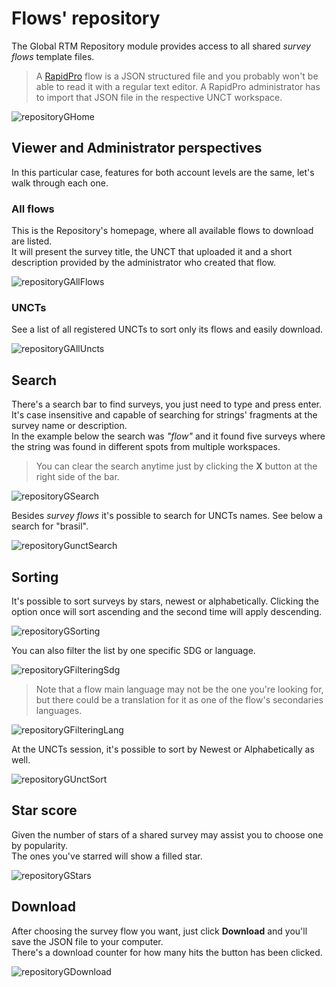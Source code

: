# Flows' repository

The Global RTM Repository module provides access to all shared *survey flows* template files.

> A [RapidPro](https://rapidpro.ilhasoft.mobi) flow is a JSON structured file and you probably won't be able to read it with a regular text editor. A RapidPro administrator has to import that JSON file in the respective UNCT workspace.

![repositoryGHome](../../_images/repositoryGHome.png)

## Viewer and Administrator perspectives

In this particular case, features for both account levels are the same, let's walk through each one.

### All flows

This is the Repository's homepage, where all available flows to download are listed.  
It will present the survey title, the UNCT that uploaded it and a short description provided by the administrator who created that flow.

![repositoryGAllFlows](../../_images/repositoryGAllFlows.png)

### UNCTs

See a list of all registered UNCTs to sort only its flows and easily download.

![repositoryGAllUncts](../../_images/repositoryGUncts.png)

## Search

There's a search bar to find surveys, you just need to type and press enter. It's case insensitive and capable of searching for strings' fragments at the survey name or description.  
In the example below the search was *"flow"* and it found five surveys where the string was found in different spots from multiple workspaces.

> You can clear the search anytime just by clicking the **X** button at the right side of the bar.

![repositoryGSearch](../../_images/repositoryGSearch.png)

Besides *survey flows* it's possible to search for UNCTs names. See below a search for "brasil".

![repositoryGunctSearch](../../_images/repositoryGunctSearch.png)

## Sorting

It's possible to sort surveys by stars, newest or alphabetically. Clicking the option once will sort ascending and the second time will apply descending.  

![repositoryGSorting](../../_images/repositoryGSorting.png)

You can also filter the list by one specific SDG or language.

![repositoryGFilteringSdg](../../_images/repositoryGFilteringSdg.png)

> Note that a flow main language may not be the one you're looking for, but there could be a translation for it as one of the flow's secondaries languages.

![repositoryGFilteringLang](../../_images/repositoryGFilteringLang.png)

At the UNCTs session, it's possible to sort by Newest or Alphabetically as well.

![repositoryGUnctSort](../../_images/repositoryGUnctSort.png)

## Star score

Given the number of stars of a shared survey may assist you to choose one by popularity.  
The ones you've starred will show a filled star.

![repositoryGStars](../../_images/repositoryGStars.png)

## Download

After choosing the survey flow you want, just click **Download** and you'll save the JSON file to your computer.  
There's a download counter for how many hits the button has been clicked.

![repositoryGDownload](../../_images/repositoryGDownload.png)
